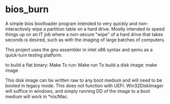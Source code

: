 # bios_burn
A simple bios bootloader program intended to very quickly and non-interactively wipe a partition table on a hard drive. Mostly intended to speed things up on an IT job where a non-secure "wipe" of a hard drive that takes seconds is desired, such as with the imaging of large batches of computers.

This project uses the gnu assembler in intel x86 syntax and qemu as a quick-turn testing platform. 


to build a flat binary:
  Make
To run:
  Make run
To build a disk image:
  make image
  
This disk image can be written raw to any boot medium and will need to be booted in legacy mode. This does not function with UEFI. Win32DiskImager will suffice in windows, and simply running DD of the image to a boot medium will work in *nix/Mac.
